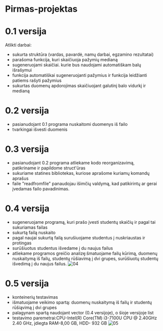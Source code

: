 # Pirmas-projektas
# 0.1 versija
Atlikti darbai:
* sukurta struktūra (vardas, pavardė, namų darbai, egzamino rezultatai)
* parašoma funkcija, kuri skaičiuoja pažymių medianą
* sugeneruojami skaičiai. kurie bus naudojami automatiškam balų išrašymui
* funkcija automatiškai sugeneruojanti pažymius ir funkcija leidžianti patiems rašyti pažymius
* sukurtas duomenų apdorojimas skaičiuojant galutinį balo vidurkį ir medianą
# 0.2 versija
* pasianudojant 0.1 programa nuskaitomi duomenys iš failo
* tvarkingai išvesti duomenis
# 0.3 versija
* pasianudojant 0.2 programa atliekame kodo reorganizavimą, patikriname ir papildome struct'ūras
* sukuriame statines bibliotekas, kuriose aprašome kuriamų komandų aprašus
* faile "readfromfile" panaudojau išimčių valdymą, kad patikirintų ar gerai įvedamas failo pavadinimas.
# 0.4 versija
* sugeneruojame programą, kuri prašo įvesti studentų skaičių ir pagal tai sukuriamas failas
* sukurtą failą nuskaito
* pagal naujai sukurtą failą surušiuojame studentus į nuskriaustas ir protingas
* surūšiuotus studentus išvedame į du naujus failus
* atliekame programos greičio analizę:šmatuojame failų kūrimą, duomenų nuskaitymą iš failų, studentų rūšiavimą į dvi grupes, surūšiuotų studentų išvedimą į du naujus failus.
![04](https://user-images.githubusercontent.com/90273563/142179916-dece84a2-0384-440d-be6c-ba6c5358c030.png)
# 0.5 versija
* konteinerių testavimas
* išmatuojame veikimo spartą: duomenų nuskaitymą iš failų ir studentų rūšiąvimą į dvi grupes
* palagynam spartą naudojant vector (0.4 versijoje), o šioje versijoje list
* testavimo paremetrai:CPU-Intel(R) Core(TM) i3-7100U CPU @ 2.40GHz   2.40 GHz, įdiegta RAM-8,00 GB, HDD- 932 GB
![05](https://user-images.githubusercontent.com/90273563/145468569-2ccbc2a9-f4e0-47c8-8e6d-dbf91a39c082.png)

